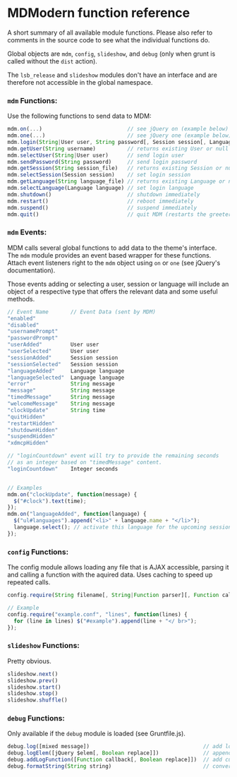 MDModern function reference
==========================
A short summary of all available module functions. Please also refer to comments
in the source code to see what the individual functions do.

Global objects are `mdm`, `config`, `slideshow`, and `debug` (only when grunt is called without the `dist` action).

The `lsb_release` and `slideshow` modules don't have an interface and are therefore not accessible in the global namespace.

### `mdm` Functions:
Use the following functions to send data to MDM:
```JavaScript
mdm.on(...)                           // see jQuery on (example below)
mdm.one(...)                          // see jQuery one (example below)
mdm.login(String|User user, String password[, Session session[, Language language]]) // wrapper function
mdm.getUser(String username)          // returns existing User or null
mdm.selectUser(String|User user)      // send login user
mdm.sendPassword(String password)     // send login password
mdm.getSession(String session_file)   // returns existing Session or null
mdm.selectSession(Session session)    // set login session
mdm.getLanguage(String language_file) // returns existing Language or null
mdm.selectLanguage(Language language) // set login language
mdm.shutdown()                        // shutdown immediately
mdm.restart()                         // reboot immediately
mdm.suspend()                         // suspend immediately
mdm.quit()                            // quit MDM (restarts the greeter)
```
### `mdm` Events:
MDM calls several global functions to add data to the theme's interface.
The `mdm` module provides an event based wrapper for these functions.
Attach event listeners right to the `mdm` object using `on` or `one`
(see jQuery's documentation).

Those events adding or selecting a user, session or language will include an
object of a respective type that offers the relevant data and some useful methods.
```JavaScript
// Event Name       // Event Data (sent by MDM)
"enabled"
"disabled"
"usernamePrompt"
"passwordPrompt"
"userAdded"         User user
"userSelected"      User user
"sessionAdded"      Session session
"sessionSelected"   Session session
"languageAdded"     Language language
"languageSelected"  Language language
"error"             String message
"message"           String message
"timedMessage"      String message
"welcomeMessage"    String message
"clockUpdate"       String time
"quitHidden"
"restartHidden"
"shutdownHidden"
"suspendHidden"
"xdmcpHidden"

// "loginCountdown" event will try to provide the remaining seconds
// as an integer based on "timedMessage" content.
"loginCountdown"    Integer seconds


// Examples
mdm.on("clockUpdate", function(message) {
  $("#clock").text(time);
});
mdm.on("languageAdded", function(language) {
  $("ul#languages").append("<li>" + language.name + "</li>");
  language.select(); // activate this language for the upcoming session
});
```
### `config` Functions:
The config module allows loading any file that is AJAX accessible, parsing it
and calling a function with the aquired data. Uses caching to speed up repeated calls.
```JavaScript
config.require(String filename[, String|Function parser][, Function callback])

// Example
config.require("example.conf", "lines", function(lines) {
  for (line in lines) $("#example").append(line + "</ br>");
});
```
### `slideshow` Functions:
Pretty obvious.
```JavaScript
slideshow.next()
slideshow.prev()
slideshow.start()
slideshow.stop()
slideshow.shuffle()
```

### `debug` Functions:
Only available if the `debug` module is loaded (see Gruntfile.js).
```JavaScript
debug.log([mixed message])                                    // add log entry
debug.logElem([jQuery $elem[, Boolean replace]])              // append log $elem
debug.addLogFunction([Function callback[, Boolean replace]])  // add custom log function
debug.formatString(String string)                             // converts arrays and objects to strings
```
